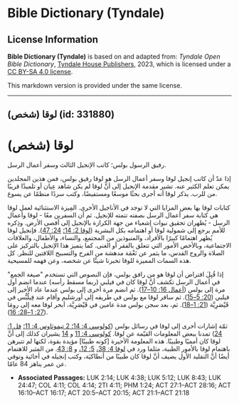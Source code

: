 # Bible Dictionary (Tyndale)

## License Information

**Bible Dictionary (Tyndale)** is based on and adapted from: _Tyndale Open Bible Dictionary_, [Tyndale House Publishers](https://tyndaleopenresources.com/), 2023, which is licensed under a [CC BY-SA 4.0 license](https://creativecommons.org/licenses/by-sa/4.0/legalcode.en).

This markdown version is provided under the same license.



--------------------------------

## لوقا (شخص) (id: 331880)

لوقا (شخص)
==========

رفيق الرسول بولس؛ كاتب الإنجيل الثالث وسفر أعمال الرسل.

إذا عدّ أن كاتب إنجيل لوقا وسفر أعمال الرسل هو لوقا رفيق بولس، فمن هذين المجلدين يمكن تعلم الكثير عنه. تشير مقدمة الإنجيل إلى أنَّ لوقا لم يكن شاهد عِيان أو تلميذًا قريبًا من للرب. يذكر لوقا أنه أجرى بحثًا موسعًا ومستفيضًا، وكتب سردًا منظمًا عن يسوع.

 كتابات لوقا بها بعض المزايا التي لا توجد في الأناجيل الأخرى. المِيزة الاستثنائية لعمل لوقا هي كتابة سفر أعمال الرسل بصفته تتمته للإنجيل. ثم أن السفرين معًا \- لوقا وأعمال الرسل \- يُظهران تحقيق نبوات إشعياء من جهة الكرازة بالإنجيل إلى أقصى الأرض. وذِكره للأمم يرجع إلى شمولية لوقا أو اهتمامه بكل البشرية ([لوقا 2: 14؛](https://ref.ly/Luke2:14) [24: 47](https://ref.ly/Luke24:47)). فإنجيل لوقا يُظهر اهتمامًا كبيرًا بالأفراد، والمنبوذين من المجتمع، والنساء، والأطفال، والعلاقات الاجتماعية، وبالأخص الأمور التي تتعلق بالفقر أو الغنى. كما يتميز هذا الإنجيل بالتركيز على الصلاة والروح القدس، ما يثمر عن نَغْمَة مدهشة من الفرح والتسبيح اللافتين للنظر. كل هذه السمات المميزة للوقا تخبرنا شيئًا عن شخصه، وعن فهمه للمسيحية.

إذا قُبِلَ افتراض أن لوقا هو من رافق بولس، فإن النصوص التي تستخدم "صيغة الجمع" في أعمال الرسل تكشف أنَّ لوقا كان في فيلبي (ربما مسقط رأسه) عندما انضم أول مرة إلى بولس ([أعمال 16: 10–17](https://ref.ly/Acts16:10-Acts16:17)). ثم انضم مرة أخرى إلى بولس عندما عاد الأخير إلى فيلبي ([20: 5–15](https://ref.ly/Acts20:5-Acts20:15)). ثم سافر لوقا مع بولس في طريقه إلى أورشليم وأقام عند فِيلُبُّس في قَيْصَرِيَّة ([21: 1–18](https://ref.ly/Acts21:1-Acts21:18)). ثم، بعد سجن بولس مدة عامين في قَيْصَرِيَّة، أبحر لوقا معه إلى رومَا ([27: 1–28: 16](https://ref.ly/Acts27:1-Acts28:16)).

ثمّة إشارات أخرى إلى لوقا في رسائل بولس ([كولوسي 4: 14؛ 2 تيموثاوس 4: 11](https://ref.ly/Col4:14)[؛](https://ref.ly/2Tim4:11) [فل 1: 24](https://ref.ly/Phlm1:24)) تمدنا ببعض المعلومات القيّمة عن لوقا. [كولوسي 4: 11](https://ref.ly/Col4:11) و [14](https://ref.ly/Col4:14) يشيران كذلك إلى أنَّ لوقا كان أمميًا وطبيبًا. هذه المعلومة الأخيرة \[كونه طبيبًا] مؤيدة بقوة، لكنها لم تتبرهن باهتمام لوقا بالأمور الطبية، مثلما ورد في [لوقا 4: 38،](https://ref.ly/Luke4:38) [5: 12،](https://ref.ly/Luke5:12) و [8: 43](https://ref.ly/Luke8:43). من المثير للاهتمام أيضًا أنَّ التقليد الأول يضيف أنَّ لوقا كان طبيبًا من أنطاكيَة، وكتب إنجيله في أخائية وتوفي عن عمر يناهز 84 عامًا.

* **Associated Passages:** LUK 2:14; LUK 4:38; LUK 5:12; LUK 8:43; LUK 24:47; COL 4:11; COL 4:14; 2TI 4:11; PHM 1:24; ACT 27:1–ACT 28:16; ACT 16:10–ACT 16:17; ACT 20:5–ACT 20:15; ACT 21:1–ACT 21:18

